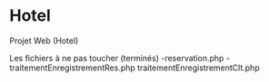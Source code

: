 # Hotel
Projet Web (Hotel)

Les fichiers à ne pas toucher (terminés)
-reservation.php
-traitementEnregistrementRes.php
traitementEnregistrementClt.php